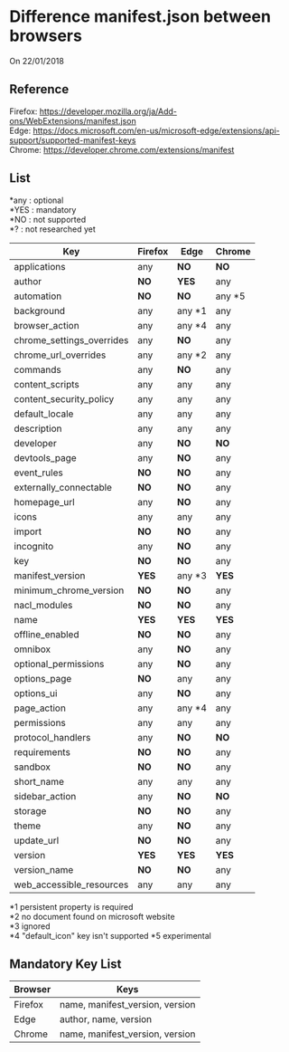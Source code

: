 # Difference manifest.json between browsers

On 22/01/2018

## Reference

Firefox: <https://developer.mozilla.org/ja/Add-ons/WebExtensions/manifest.json>  
Edge:  <https://docs.microsoft.com/en-us/microsoft-edge/extensions/api-support/supported-manifest-keys>  
Chrome: <https://developer.chrome.com/extensions/manifest>

## List

*any : optional  
*YES : mandatory  
*NO : not supported  
*? : not researched yet

|Key|Firefox|Edge|Chrome|
|-|-|-|-|  
|applications|any| **NO** | **NO** |
|author| **NO** | **YES** |any|
|automation| **NO** | **NO** |any *5|
|background|any|any *1|any|
|browser_action|any|any *4|any|
|chrome_settings_overrides|any| **NO** |any|
|chrome_url_overrides|any|any *2|any|
|commands|any| **NO** |any|
|content_scripts|any|any|any|
|content_security_policy|any|any|any|
|default_locale|any|any|any|
|description|any|any|any|
|developer|any| **NO** | **NO** |
|devtools_page|any| **NO** |any|
|event_rules| **NO** | **NO** |any|
|externally_connectable| **NO** | **NO** |any|
|homepage_url|any| **NO** |any|
|icons|any|any|any|
|import| **NO** | **NO** |any|
|incognito|any| **NO** |any|
|key| **NO** | **NO** |any|
|manifest_version| **YES** |any *3| **YES** |
|minimum_chrome_version| **NO** | **NO** |any|
|nacl_modules| **NO** | **NO** |any|
|name| **YES** | **YES** | **YES** |
|offline_enabled| **NO** | **NO** |any|
|omnibox|any| **NO** |any|
|optional_permissions|any| **NO** |any|
|options_page| **NO** |any|any|
|options_ui|any| **NO** |any|
|page_action|any|any *4|any|
|permissions|any|any|any|
|protocol_handlers|any| **NO** | **NO** |
|requirements| **NO** | **NO** |any|
|sandbox| **NO** | **NO** |any|
|short_name|any|any|any|
|sidebar_action|any| **NO** | **NO** |
|storage| **NO** | **NO** |any|
|theme|any| **NO** |any|
|update_url| **NO** | **NO** |any|
|version| **YES** | **YES** | **YES** |
|version_name| **NO** | **NO** |any|
|web_accessible_resources|any|any|any|

*1 persistent property is required  
*2 no document found on microsoft website  
*3 ignored  
*4 "default_icon" key isn't supported
*5 experimental

## Mandatory Key List

|Browser|Keys|
|-|-|
|Firefox|name, manifest_version, version|
|Edge|author, name, version|
|Chrome|name, manifest_version, version|
